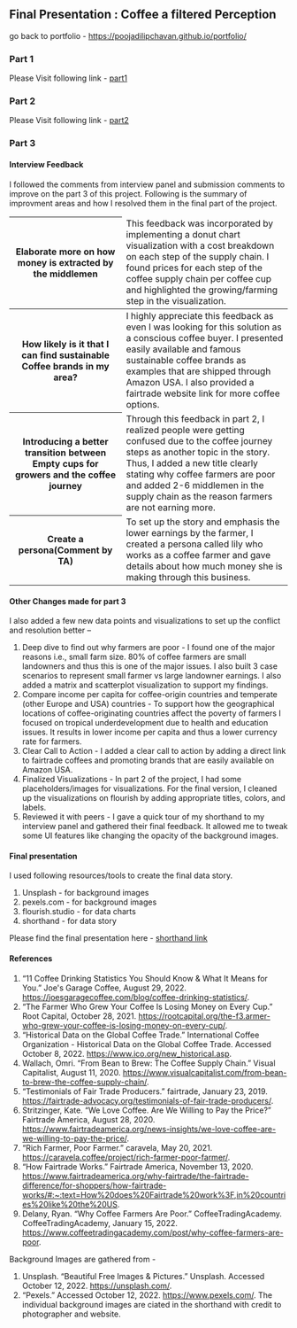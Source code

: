 ## Final Presentation : Coffee a filtered Perception

go back to portfolio - https://poojadilipchavan.github.io/portfolio/

### Part 1
Please Visit following link -
[part1](https://poojadilipchavan.github.io/portfolio/part1_finalproject)

### Part 2 
Please Visit following link -
[part2](https://poojadilipchavan.github.io/portfolio/part2_finalproject)

### Part 3

#### Interview Feedback 
I followed the comments from interview panel and submission comments to improve on the part 3 of this project.
Following is the summary of improvment areas and how I resolved them in the final part of the project.

<table>
   <thead>
      <tr>
         <th> Elaborate more on how money is extracted by the middlemen  </th>
         <td>This feedback was incorporated by implementing a donut chart visualization with a cost breakdown on each step of the supply chain. I found prices for each step of the coffee supply chain per coffee cup and highlighted the growing/farming step in the visualization. </td>
      </tr>
   </thead>
   <tbody>
      <tr>
         <th> How likely is it that I can find sustainable Coffee brands in my area? </th>
         <td>I highly appreciate this feedback as even I was looking for this solution as a conscious coffee buyer. I presented easily available and famous sustainable coffee brands as examples that are shipped through Amazon USA. I also provided a fairtrade website link for more coffee options.</td>
      </tr>  
      <tr>
      <th> Introducing a better transition between Empty cups for growers and the coffee journey </th>
      <td>Through this feedback in part 2, I realized people were getting confused due to the coffee journey steps as another topic in the story. Thus, I added a new title clearly stating why coffee farmers are poor and added 2-6 middlemen in the supply chain as the reason farmers are not earning more. </td>
      </tr>  
      <tr>  
         <th>  Create a persona(Comment by TA) </th>
         <td>To set up the story and emphasis the lower earnings by the farmer, I created a persona called lily who works as a coffee farmer and gave details about how much money she is making through this business.</td>
      </tr>  
   </tbody>
</table>

#### Other Changes made for part 3

I also added a few new data points and visualizations to set up the conflict and resolution better –
1.	Deep dive to find out why farmers are poor - 
I found one of the major reasons i.e., small farm size. 80% of coffee farmers are small landowners and thus this is one of the major issues. I also built 3 case scenarios to represent small farmer vs large landowner earnings. I also added a matrix and scatterplot visualization to support my findings.
2.	Compare income per capita for coffee-origin countries and temperate (other Europe and USA) countries -
To support how the geographical locations of coffee-originating countries affect the poverty of farmers I focused on tropical underdevelopment due to health and education issues. It results in lower income per capita and thus a lower currency rate for farmers.
3.	Clear Call to Action - 
I added a clear call to action by adding a direct link to fairtrade coffees and promoting brands that are easily available on Amazon USA.
4.	Finalized Visualizations - 
In part 2 of the project, I had some placeholders/images for visualizations. For the final version, I cleaned up the visualizations on flourish by adding appropriate titles, colors, and labels.
5.	Reviewed it with peers - 
I gave a quick tour of my shorthand to my interview panel and gathered their final feedback. It allowed me to tweak some UI features like changing the opacity of the background images. 

#### Final presentation

I used following resources/tools to create the final data story.
1. Unsplash - for background images
2. pexels.com - for background images
3. flourish.studio - for data charts
4. shorthand - for data story

Please find the final presentation here -
[shorthand link](https://carnegiemellon.shorthandstories.com/coffee-a-filtered-perception/index.html)


#### References 

1. “11 Coffee Drinking Statistics You Should Know & What It Means for You.” Joe's Garage Coffee, August 29, 2022. https://joesgaragecoffee.com/blog/coffee-drinking-statistics/.
2. “The Farmer Who Grew Your Coffee Is Losing Money on Every Cup.” Root Capital, October 28, 2021. https://rootcapital.org/the-f3.armer-who-grew-your-coffee-is-losing-money-on-every-cup/.
3. “Historical Data on the Global Coffee Trade.” International Coffee Organization - Historical Data on the Global Coffee Trade. Accessed October 8, 2022. https://www.ico.org/new_historical.asp.
4. Wallach, Omri. “From Bean to Brew: The Coffee Supply Chain.” Visual Capitalist, August 11, 2020. https://www.visualcapitalist.com/from-bean-to-brew-the-coffee-supply-chain/.
5. “Testimonials of Fair Trade Producers.” fairtrade, January 23, 2019. https://fairtrade-advocacy.org/testimonials-of-fair-trade-producers/.
6. Stritzinger, Kate. “We Love Coffee. Are We Willing to Pay the Price?” Fairtrade America, August 28, 2020. https://www.fairtradeamerica.org/news-insights/we-love-coffee-are-we-willing-to-pay-the-price/.
7. “Rich Farmer, Poor Farmer.” caravela, May 20, 2021. https://caravela.coffee/project/rich-farmer-poor-farmer/.
8. “How Fairtrade Works.” Fairtrade America, November 13, 2020. https://www.fairtradeamerica.org/why-fairtrade/the-fairtrade-difference/for-shoppers/how-fairtrade-works/#:~:text=How%20does%20Fairtrade%20work%3F,in%20countries%20like%20the%20US.
9. Delany, Ryan. “Why Coffee Farmers Are Poor.” CoffeeTradingAcademy. CoffeeTradingAcademy, January 15, 2022. https://www.coffeetradingacademy.com/post/why-coffee-farmers-are-poor.

Background Images are gathered from -
1. Unsplash. “Beautiful Free Images &amp; Pictures.” Unsplash. Accessed October 12, 2022. https://unsplash.com/. 
2. “Pexels.” Accessed October 12, 2022. https://www.pexels.com/. 
The individual background images are ciated in the shorthand with credit to photographer and website.
